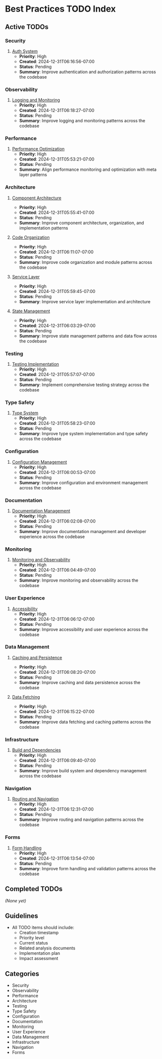 # Best Practices TODO Index

## Active TODOs

### Security
1. [Auth System](./auth-system.md)
   - **Priority**: High
   - **Created**: 2024-12-31T06:16:56-07:00
   - **Status**: Pending
   - **Summary**: Improve authentication and authorization patterns across the codebase

### Observability
1. [Logging and Monitoring](./logging-monitoring.md)
   - **Priority**: High
   - **Created**: 2024-12-31T06:18:27-07:00
   - **Status**: Pending
   - **Summary**: Improve logging and monitoring patterns across the codebase

### Performance
1. [Performance Optimization](./performance-optimization.md)
   - **Priority**: High
   - **Created**: 2024-12-31T05:53:21-07:00
   - **Status**: Pending
   - **Summary**: Align performance monitoring and optimization with meta layer patterns

### Architecture
1. [Component Architecture](./component-architecture.md)
   - **Priority**: High
   - **Created**: 2024-12-31T05:55:41-07:00
   - **Status**: Pending
   - **Summary**: Improve component architecture, organization, and implementation patterns

2. [Code Organization](./code-organization.md)
   - **Priority**: High
   - **Created**: 2024-12-31T06:11:07-07:00
   - **Status**: Pending
   - **Summary**: Improve code organization and module patterns across the codebase

3. [Service Layer](./service-layer.md)
   - **Priority**: High
   - **Created**: 2024-12-31T05:59:45-07:00
   - **Status**: Pending
   - **Summary**: Improve service layer implementation and architecture

4. [State Management](./state-management.md)
   - **Priority**: High
   - **Created**: 2024-12-31T06:03:29-07:00
   - **Status**: Pending
   - **Summary**: Improve state management patterns and data flow across the codebase

### Testing
1. [Testing Implementation](./testing-implementation.md)
   - **Priority**: High
   - **Created**: 2024-12-31T05:57:07-07:00
   - **Status**: Pending
   - **Summary**: Implement comprehensive testing strategy across the codebase

### Type Safety
1. [Type System](./type-system.md)
   - **Priority**: High
   - **Created**: 2024-12-31T05:58:23-07:00
   - **Status**: Pending
   - **Summary**: Improve type system implementation and type safety across the codebase

### Configuration
1. [Configuration Management](./configuration-management.md)
   - **Priority**: High
   - **Created**: 2024-12-31T06:00:53-07:00
   - **Status**: Pending
   - **Summary**: Improve configuration and environment management across the codebase

### Documentation
1. [Documentation Management](./documentation-management.md)
   - **Priority**: High
   - **Created**: 2024-12-31T06:02:08-07:00
   - **Status**: Pending
   - **Summary**: Improve documentation management and developer experience across the codebase

### Monitoring
1. [Monitoring and Observability](./monitoring-observability.md)
   - **Priority**: High
   - **Created**: 2024-12-31T06:04:49-07:00
   - **Status**: Pending
   - **Summary**: Improve monitoring and observability across the codebase

### User Experience
1. [Accessibility](./accessibility.md)
   - **Priority**: High
   - **Created**: 2024-12-31T06:06:12-07:00
   - **Status**: Pending
   - **Summary**: Improve accessibility and user experience across the codebase

### Data Management
1. [Caching and Persistence](./caching-persistence.md)
   - **Priority**: High
   - **Created**: 2024-12-31T06:08:20-07:00
   - **Status**: Pending
   - **Summary**: Improve caching and data persistence across the codebase

2. [Data Fetching](./data-fetching.md)
   - **Priority**: High
   - **Created**: 2024-12-31T06:15:22-07:00
   - **Status**: Pending
   - **Summary**: Improve data fetching and caching patterns across the codebase

### Infrastructure
1. [Build and Dependencies](./build-dependencies.md)
   - **Priority**: High
   - **Created**: 2024-12-31T06:09:40-07:00
   - **Status**: Pending
   - **Summary**: Improve build system and dependency management across the codebase

### Navigation
1. [Routing and Navigation](./routing-navigation.md)
   - **Priority**: High
   - **Created**: 2024-12-31T06:12:31-07:00
   - **Status**: Pending
   - **Summary**: Improve routing and navigation patterns across the codebase

### Forms
1. [Form Handling](./form-handling.md)
   - **Priority**: High
   - **Created**: 2024-12-31T06:13:54-07:00
   - **Status**: Pending
   - **Summary**: Improve form handling and validation patterns across the codebase

## Completed TODOs
*(None yet)*

## Guidelines
- All TODO items should include:
  - Creation timestamp
  - Priority level
  - Current status
  - Related analysis documents
  - Implementation plan
  - Impact assessment

## Categories
- Security
- Observability
- Performance
- Architecture
- Testing
- Type Safety
- Configuration
- Documentation
- Monitoring
- User Experience
- Data Management
- Infrastructure
- Navigation
- Forms
